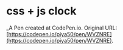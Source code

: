 # css + js clock
 _A Pen created at CodePen.io. Original URL: [https://codepen.io/piya50/pen/WVZNRE](https://codepen.io/piya50/pen/WVZNRE).

 